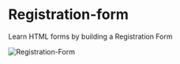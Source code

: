 # Registration-form
Learn HTML forms by building a Registration Form 

![Registration-Form](https://user-images.githubusercontent.com/77103357/200371437-3449af38-8f32-438c-96b7-6067c93bf857.png)
